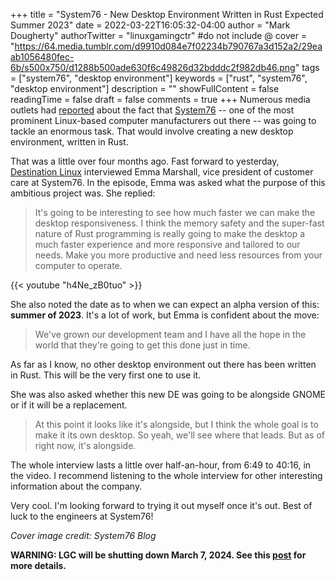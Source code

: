 +++
title = "System76 - New Desktop Environment Written in Rust Expected Summer 2023"
date = 2022-03-22T16:05:32-04:00
author = "Mark Dougherty"
authorTwitter = "linuxgamingctr" #do not include @
cover = "https://64.media.tumblr.com/d9910d084e7f02234b790767a3d152a2/29eaab1056480fec-6b/s500x750/d1288b500ade630f6c49826d32bdddc2f982db46.png"
tags = ["system76", "desktop environment"]
keywords = ["rust", "system76", "desktop environment"]
description = ""
showFullContent = false
readingTime = false
draft = false
comments = true
+++
Numerous media outlets had [reported](https://www.gamingonlinux.com/2021/11/system76-creating-their-own-desktop-environment-written-in-rust/) about the fact that [System76](https://system76.com) -- one of the most prominent Linux-based computer manufacturers out there -- was going to tackle an enormous task. That would involve creating a new desktop environment, written in Rust.

That was a little over four months ago. Fast forward to yesterday, [Destination Linux](https://destinationlinux.org/) interviewed Emma Marshall, vice president of customer care at System76. In the episode, Emma was asked what the purpose of this ambitious project was. She replied:

> It's going to be interesting to see how much faster we can make the desktop responsiveness. I think the memory safety and the super-fast nature of Rust programming is really going to make the desktop a much faster experience and more responsive and tailored to our needs. Make you more productive and need less resources from your computer to operate.

{{< youtube "h4Ne_zB0tuo" >}}

She also noted the date as to when we can expect an alpha version of this: **summer of 2023**. It's a lot of work, but Emma is confident about the move:

> We've grown our development team and I have all the hope in the world that they're going to get this done just in time.

As far as I know, no other desktop environment out there has been written in Rust. This will be the very first one to use it.

She was also asked whether this new DE was going to be alongside GNOME or if it will be a replacement.

> At this point it looks like it's alongside, but I think the whole goal is to make it its own desktop. So yeah, we'll see where that leads. But as of right now, it's alongside.

The whole interview lasts a little over half-an-hour, from 6:49 to 40:16, in the video. I recommend listening to the whole interview for other interesting information about the company.

Very cool. I'm looking forward to trying it out myself once it's out. Best of luck to the engineers at System76!

*Cover image credit: System76 Blog*

**WARNING: LGC will be shutting down March 7, 2024. See this [post](https://linuxgamingcentral.com/posts/the-end-of-lgc/) for more details.**
